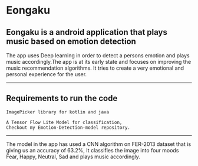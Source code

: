 # Eongaku
Eongaku is a android application that plays music based on emotion detection
-------------------------------------------------------------------------------------------------------------

The app uses Deep learning in order to detect a persons 
emotion and plays music accordingly.The app is at its early 
state and focuses on improving the music recommendation algorithms.
It tries to create a very emotional and personal experience for the user.

-------------------------------------------------------------------------------------------------------------
Requirements to run the code
------------------------------------------------------------------------------------------------------------
    ImagePicker library for kotlin and java
  
    A Tensor Flow Lite Model for classification, 
    Checkout my Emotion-Detection-model repository.
  
-------------------------------------------------------------------------------------------------------------

The model in the app has used a CNN algorithm on 
FER-2013 dataset that is giving us an accuracy of 63.2%,
It classifies the image into four moods Fear, Happy, Neutral, 
Sad and plays music accordingly.

